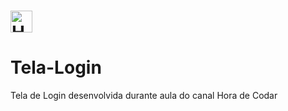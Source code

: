 # <img src="https://logonoid.com/images/thumbs/html5-logo.png" src="https://logonoid.com/images/thumbs/css3-logo.png" width=35  alt="HTML5 Logo" />
# Tela-Login
Tela de Login desenvolvida durante aula do canal Hora de Codar
